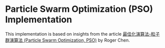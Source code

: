 # Particle Swarm Optimization (PSO) Implementation

This implementation is based on insights from the article [最佳化演算法-粒子群演算法 (Particle Swarm Optimization, PSO)](https://roger010620.medium.com/%E6%9C%80%E4%BD%B3%E5%8C%96%E6%BC%94%E7%AE%97%E6%B3%95-%E7%B2%92%E5%AD%90%E7%BE%A4%E6%BC%94%E7%AE%97%E6%B3%95particle-swarm-optimization-pso-904d11043cb7) by Roger Chen.